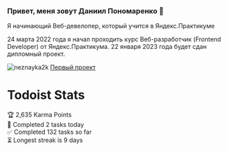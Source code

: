 ### Привет, меня зовут Даниил Пономаренко 👋
Я начинающий Веб-девелопер, который учится в Яндекс.Практикуме
<p>24 марта 2022 года я начал проходить курс Веб-разработчик (Frontend Developer) от Яндекс.Практикума. 
  22 января 2023 года будет сдан дипломный проект.</p>
<p align="left"> <img src="https://github-readme-stats.vercel.app/api?username=neznayka2k&show_icons=true&theme=material" alt="neznayka2k" />
  <a href="neznayka2k.github.io/how-to-learn/">Первый проект</a>

  # Todoist Stats

<!-- TODO-IST:START -->
🏆  2,635 Karma Points           
🌸  Completed 2 tasks today           
✅  Completed 132 tasks so far           
⏳  Longest streak is 9 days
<!-- TODO-IST:END -->
